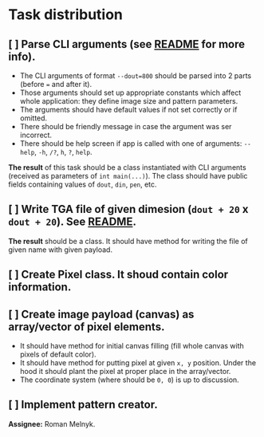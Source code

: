 # Task distribution

## [ ] Parse CLI arguments (see [README](./README.md#cli) for more info).  

   - The CLI arguments of format `--dout=800` should be parsed into 2 parts (before `=` and after it).
   - Those arguments should set up appropriate constants which affect whole application: they define image size and pattern parameters.
   - The arguments should have default values if not set correctly or if omitted.
   - There should be friendly message in case the argument was ser incorrect.
   - There should be help screen if app is called with one of arguments: `--help`, `-h`, `/?`, `h`, `?`, `help`.

**The result** of this task should be a class instantiated with CLI arguments (received as parameters of `int main(...)`). The class should have public fields containing values of `dout`, `din`, `pen`, etc.

## [ ] Write TGA file of given dimesion (`dout + 20` x `dout + 20`). See [README](./README.md#tga-format).

**The result** should be a class. It should have method for writing the file of given name with given payload.

## [ ] Create Pixel class. It shoud contain color information.

## [ ] Create image payload (canvas) as array/vector of pixel elements.

   - It should have method for initial canvas filling (fill whole canvas with pixels of default color).
   - It should have method for putting pixel at given `x, y` position. Under the hood it should plant the pixel at proper place in the array/vector.
   - The coordinate system (where should be `0, 0`) is up to discussion.

## [ ] Implement pattern creator.

**Assignee:** Roman Melnyk.
